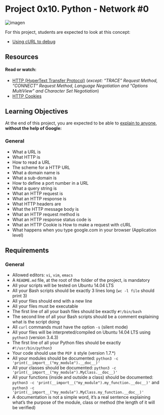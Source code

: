 # Project 0x10. Python - Network #0

![imagen](https://www.cug.co.cu/images/gcen_0.png)

For this project, students are expected to look at this concept:
- [Using cURL to debug](https://intranet.hbtn.io/concepts/51)

## Resources
#### Read or watch:

- [HTTP (HyperText Transfer Protocol)](https://www3.ntu.edu.sg/home/ehchua/programming/webprogramming/HTTP_Basics.html) (_except: “TRACE” Request Method, “CONNECT” Request Method, Language Negotiation and “Options MultiView” and Character Set Negotiation_)
- [HTTP Cookies](https://developer.mozilla.org/en-US/docs/Web/HTTP/Cookies)

## Learning Objectives
At the end of this project, you are expected to be able to [explain to anyone](https://fs.blog/2012/04/feynman-technique/), **without the help of Google:**

### General
- What a URL is
- What HTTP is
- How to read a URL
- The scheme for a HTTP URL
- What a domain name is
- What a sub-domain is
- How to define a port number in a URL
- What a query string is
- What an HTTP request is
- What an HTTP response is
- What HTTP headers are
- What the HTTP message body is
- What an HTTP request method is
- What an HTTP response status code is
- What an HTTP Cookie is
How to make a request with cURL
- What happens when you type google.com in your browser (Application level)
## Requirements
### General
- Allowed editors: ```vi```, ```vim```, ```emacs```
- A ```README.md``` file, at the root of the folder of the project, is mandatory
- All your scripts will be tested on Ubuntu 14.04 LTS
- All your Bash scripts should be exactly 3 lines long (```wc -l file``` should print 3)
- All your files should end with a new line
- All your files must be executable
- The first line of all your bash files should be exactly ```#!/bin/bash```
- The second line of all your Bash scripts should be a comment explaining what is the script doing
- All ```curl``` commands must have the option ```-s``` (silent mode)
- All your files will be interpreted/compiled on Ubuntu 14.04 LTS using ```python3``` (version 3.4.3)
- The first line of all your Python files should be exactly ```#!/usr/bin/python3```
- Your code should use the ```PEP 8``` style (version 1.7.*)
- All your modules should be documented: ```python3 -c 'print(__import__("my_module").__doc__)'```
- All your classes should be documented: ```python3 -c 'print(__import__("my_module").MyClass.__doc__)'```
- All your functions (inside and outside a class) should be documented: ```python3 -c 'print(__import__("my_module").my_function.__doc__)'``` and ```python3 -c 'print(__import__("my_module").MyClass.my_function.__doc__)'```
- A documentation is not a simple word, it’s a real sentence explaining what’s the purpose of the module, class or method (the length of it will be verified)
